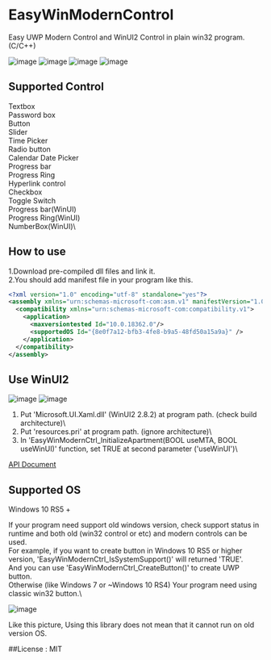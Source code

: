 # EasyWinModernControl

Easy UWP Modern Control and WinUI2 Control in plain win32 program. (C/C++)

![image](https://user-images.githubusercontent.com/12496720/126588737-32817b55-bb49-46a8-956c-12fff14413e5.png)
![image](https://user-images.githubusercontent.com/12496720/126901456-f33acc87-ad04-43aa-ac41-ecfc6de5f941.png)
![image](https://user-images.githubusercontent.com/12496720/127430209-daf57c40-df67-40de-ace6-c5ebac1632b5.png)
![image](https://user-images.githubusercontent.com/12496720/135845321-60052255-98be-4d40-a267-edb6d85facc4.png)


## Supported Control
Textbox\
Password box\
Button\
Slider\
Time Picker\
Radio button\
Calendar Date Picker\
Progress bar\
Progress Ring\
Hyperlink control\
Checkbox\
Toggle Switch\
Progress bar(WinUI)\
Progress Ring(WinUI)\
NumberBox(WinUI)\

## How to use
1.Download pre-compiled dll files and link it.\
2.You should add manifest file in your program like this.
```xml
<?xml version="1.0" encoding="utf-8" standalone="yes"?>
<assembly xmlns="urn:schemas-microsoft-com:asm.v1" manifestVersion="1.0">
  <compatibility xmlns="urn:schemas-microsoft-com:compatibility.v1">
    <application>
      <maxversiontested Id="10.0.18362.0"/>
      <supportedOS Id="{8e0f7a12-bfb3-4fe8-b9a5-48fd50a15a9a}" />
    </application>
  </compatibility>
</assembly>
```

## Use WinUI2
![image](https://github.com/bho3538/EasyWinModernControl/assets/12496720/bb10819a-1220-40f9-b598-c0f6ad938f57)
![image](https://github.com/bho3538/EasyWinModernControl/assets/12496720/9cfdd325-0bcc-4609-811d-67decdaa7c92)

1. Put 'Microsoft.UI.Xaml.dll' (WinUI2 2.8.2) at program path. (check build architecture)\
2. Put 'resources.pri' at program path. (ignore architecture)\
3. In 'EasyWinModernCtrl_InitializeApartment(BOOL useMTA, BOOL useWinUI)' function, set TRUE at second parameter ('useWinUI')\

[API Document](/docs.md)

## Supported OS
Windows 10 RS5 +

If your program need support old windows version, check support status in runtime and both old (win32 control or etc) and modern controls can be used.\
For example, if you want to create button in Windows 10 RS5 or higher version, 'EasyWinModernCtrl_IsSystemSupport()' will returned 'TRUE'.\
And you can use 'EasyWinModernCtrl_CreateButton()' to create UWP button.\
Otherwise (like Windows 7 or ~Windows 10 RS4) Your program need using classic win32 button.\

![image](https://user-images.githubusercontent.com/12496720/126901481-755aacfa-460c-4720-a318-d5d8002ee9e3.png)

Like this picture, Using this library does not mean that it cannot run on old version OS.

##License : MIT
